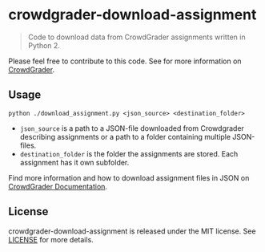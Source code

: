 # crowdgrader-download-assignment

> Code to download data from CrowdGrader assignments written in Python 2.

Please feel free to contribute to this code. See for more information on [CrowdGrader](http://doc.crowdgrader.org).


## Usage

    python ./download_assignment.py <json_source> <destination_folder>

* `json_source` is a path to a JSON-file downloaded from Crowdgrader describing assignments or a path to a folder containing multiple JSON-files.
* `destination_folder` is the folder the assignments are stored. Each assignment has it own subfolder.

Find more information and how to download assignment files in JSON on [CrowdGrader Documentation](http://doc.crowdgrader.org/crowdgrader-documentation/downloading-all-data).


## License

crowdgrader-download-assignment is released under the MIT license. See [LICENSE](LICENSE) for more details.
